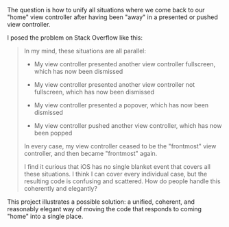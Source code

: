 The question is how to unify all situations where we come back to our "home" view controller after having been "away" in a presented or pushed view controller.

I posed the problem on Stack Overflow like this:

> In my mind, these situations are all parallel:
>
> * My view controller presented another view controller fullscreen, which has now been dismissed
>
> * My view controller presented another view controller not fullscreen, which has now been dismissed
>
> * My view controller presented a popover, which has now been dismissed
>
> * My view controller pushed another view controller, which has now been popped
>
> In every case, my view controller ceased to be the "frontmost" view controller, and then became "frontmost" again.
>
> I find it curious that iOS has no single blanket event that covers all these situations. I think I can cover every individual case, but the resulting code is confusing and scattered. How do people handle this coherently and elegantly?

This project illustrates a possible solution: a unified, coherent, and reasonably elegant way of moving the code that responds to coming "home" into a single place.
